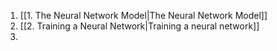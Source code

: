 1. [[1. The Neural Network Model|The Neural Network Model]]
2. [[2. Training a Neural Network|Training a neural network]]
3. 

